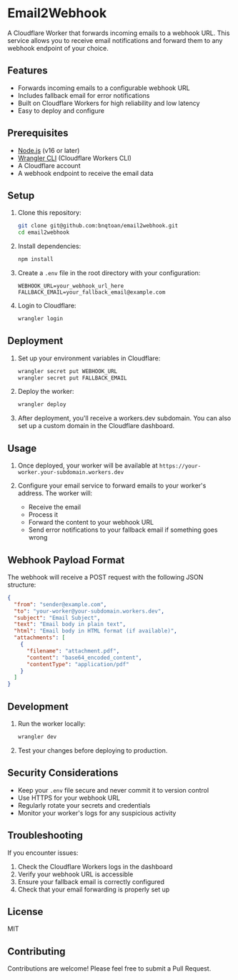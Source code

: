 # Email2Webhook

A Cloudflare Worker that forwards incoming emails to a webhook URL. This service allows you to receive email notifications and forward them to any webhook endpoint of your choice.

## Features

- Forwards incoming emails to a configurable webhook URL
- Includes fallback email for error notifications
- Built on Cloudflare Workers for high reliability and low latency
- Easy to deploy and configure

## Prerequisites

- [Node.js](https://nodejs.org/) (v16 or later)
- [Wrangler CLI](https://developers.cloudflare.com/workers/wrangler/install-and-update/) (Cloudflare Workers CLI)
- A Cloudflare account
- A webhook endpoint to receive the email data

## Setup

1. Clone this repository:
   ```bash
   git clone git@github.com:bnqtoan/email2webhook.git
   cd email2webhook
   ```

2. Install dependencies:
   ```bash
   npm install
   ```

3. Create a `.env` file in the root directory with your configuration:
   ```
   WEBHOOK_URL=your_webhook_url_here
   FALLBACK_EMAIL=your_fallback_email@example.com
   ```

4. Login to Cloudflare:
   ```bash
   wrangler login
   ```

## Deployment

1. Set up your environment variables in Cloudflare:
   ```bash
   wrangler secret put WEBHOOK_URL
   wrangler secret put FALLBACK_EMAIL
   ```

2. Deploy the worker:
   ```bash
   wrangler deploy
   ```

3. After deployment, you'll receive a workers.dev subdomain. You can also set up a custom domain in the Cloudflare dashboard.

## Usage

1. Once deployed, your worker will be available at `https://your-worker.your-subdomain.workers.dev`

2. Configure your email service to forward emails to your worker's address. The worker will:
   - Receive the email
   - Process it
   - Forward the content to your webhook URL
   - Send error notifications to your fallback email if something goes wrong

## Webhook Payload Format

The webhook will receive a POST request with the following JSON structure:

```json
{
  "from": "sender@example.com",
  "to": "your-worker@your-subdomain.workers.dev",
  "subject": "Email Subject",
  "text": "Email body in plain text",
  "html": "Email body in HTML format (if available)",
  "attachments": [
    {
      "filename": "attachment.pdf",
      "content": "base64_encoded_content",
      "contentType": "application/pdf"
    }
  ]
}
```

## Development

1. Run the worker locally:
   ```bash
   wrangler dev
   ```

2. Test your changes before deploying to production.

## Security Considerations

- Keep your `.env` file secure and never commit it to version control
- Use HTTPS for your webhook URL
- Regularly rotate your secrets and credentials
- Monitor your worker's logs for any suspicious activity

## Troubleshooting

If you encounter issues:

1. Check the Cloudflare Workers logs in the dashboard
2. Verify your webhook URL is accessible
3. Ensure your fallback email is correctly configured
4. Check that your email forwarding is properly set up

## License

MIT

## Contributing

Contributions are welcome! Please feel free to submit a Pull Request. 
